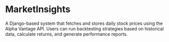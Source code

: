 # MarketInsights
A Django-based system that fetches and stores daily stock prices using the Alpha Vantage API. Users can run backtesting strategies based on historical data, calculate returns, and generate performance reports. 
